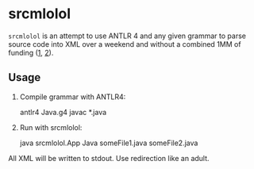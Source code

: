 srcmlolol
=========

`srcmlolol` is an attempt to use ANTLR 4 and any given grammar to parse source
code into XML over a weekend and without a combined 1MM of funding ([1][], [2][]).


[1]: http://www.nsf.gov/awardsearch/showAward?AWD_ID=1305292
[2]: http://www.nsf.gov/awardsearch/showAward?AWD_ID=1305217

Usage
-----

1. Compile grammar with ANTLR4:

    antlr4 Java.g4
    javac *.java

2. Run with srcmlolol:

    java srcmlolol.App Java someFile1.java someFile2.java

All XML will be written to stdout. Use redirection like an adult.